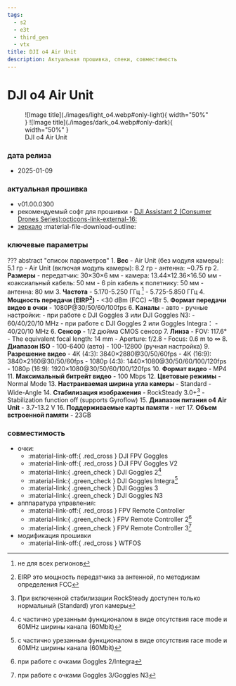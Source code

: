 ```yaml
---
tags:
  - s2
  - e3t
  - third_gen
  - vtx
title: DJI o4 Air Unit
description: Актуальная прошивка, спеки, совместимость
---
```

# DJI o4 Air Unit
<figure markdown="span">
  ![Image title](./images/light_o4.webp#only-light){ width="50%" }
  ![Image title](./images/dark_o4.webp#only-dark){ width="50%" }
  <figcaption>DJI o4 Air Unit</figcaption>
</figure>

### дата релиза
- 2025-01-09

### актуальная прошивка
- v01.00.0300
- рекомендуемый софт для прошивки - <a href="https://www.dji.com/downloads/softwares/dji-assistant-2-consumer-drones-series" target="_blank">DJI Assistant 2 (Consumer Drones Series):octicons-link-external-16:</a>
- [зеркало](https://www.djifpv.ru/knowledge_base/dji_assistant/#dji-assistant-2-consumer-drone-series) :material-file-download-outline:

### ключевые параметры
??? abstract "список параметров"
    1. **Вес**
        - Air Unit (без модуля камеры): 5.1 гр
        - Air Unit (включая модуль камеры): 8.2 гр
        - антенна: ~0.75 гр
    2. **Размеры**
        - передатчик: 30×30×6 мм
        - камера: 13.44×12.36×16.50 мм
        - коаксиальный кабель: 50 мм
        - 6 pin кабель к полетнику: 50 мм
        - антенна: 80 мм
    3. **Частота**
        - 5.170-5.250 ГГц [^1]
        - 5.725-5.850 ГГц
    4. **Мощность передачи (EIRP[^2])**
        - <30 dBm (FCC) ~1Вт
    5. **Формат передачи видео в очки**
        - 1080P@30/50/60/100fps
    6. **Каналы**
        - авто
        - ручные настройки:
            - при работе с DJI Goggles 3 или DJI Goggles N3:
            - 60/40/20/10 MHz
            - при работе с DJI Goggles 2 или Goggles Integra：
            - 40/20/10 MHz
    6. **Сенсор**
        - 1/2 дюйма CMOS сенсор
    7. **Линза**
        - FOV: 117.6°
        - The equivalent focal length: 14 mm
        - Aperture: f/2.8
        - Focus: 0.6 m to ∞ 
    8. **Диапазон ISO**
        - 100-6400 (авто)
        - 100-12800 (ручная настройка)
    9. **Разрешение видео**
        - 4K (4:3): 3840×2880@30/50/60fps
        - 4K (16:9): 3840×2160@30/50/60fps
        - 1080p (4:3): 1440×1080@30/50/60/100/120fps
        - 1080p (16:9): 1920×1080@30/50/60/100/120fps
    10. **Формат видео**
        - MP4
    11. **Максимальный битрейт видео**
        - 100  Mbps
    12. **Цветовые режимы**
        - Normal Mode
    13. **Настраиваемая ширина угла камеры**
        - Standard
        - Wide-Angle
    14. **Стабилизация изображения**
        - RockSteady 3.0+[^3]
        - Stabilization function off (supports Gyroflow)
    15. **Диапазон питания o4 Air Unit**
        - 3.7-13.2 V
    16. **Поддерживаемые карты памяти**
        - нет 
    17. **Объем встроенной памяти**
        - 23GB

### совместимость
* очки:
    * :material-link-off:{ .red_cross } DJI FPV Goggles
    * :material-link-off:{ .red_cross } DJI FPV Goggles V2
    * :material-link:{ .green_check } DJI Goggles 2[^4]
    * :material-link:{ .green_check } DJI Goggles Integra[^5]
    * :material-link:{ .green_check } DJI Goggles 3
    * :material-link:{ .green_check } DJI Goggles N3
* апппаратура управления:
    * :material-link-off:{ .red_cross } FPV Remote Controller 
    * :material-link:{ .green_check } FPV Remote Controller 2[^6]
    * :material-link:{ .green_check } FPV Remote Controller 3[^7]
* модификация прошивки
    * :material-link-off:{ .red_cross } WTFOS

[^1]: не для всех регионов
[^2]: EIRP это мощность передатчика за антенной, по методикам определения FCC
[^3]: При включенной стабилизации RockSteady доступен только нормальный (Standard) угол камеры
[^4]: с частично урезанным функционалом в виде отсутствия race mode и 60MHz ширины канала (60Mbit) 
[^5]: с частично урезанным функционалом в виде отсутствия race mode и 60MHz ширины канала (60Mbit) 
[^6]: при работе с очками Goggles 2/Integra
[^7]: при работе с очками Goggles 3/Goggles N3